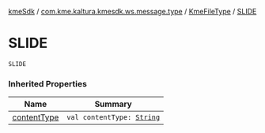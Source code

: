 [kmeSdk](../../index.md) / [com.kme.kaltura.kmesdk.ws.message.type](../index.md) / [KmeFileType](index.md) / [SLIDE](./-s-l-i-d-e.md)

# SLIDE

`SLIDE`

### Inherited Properties

| Name | Summary |
|---|---|
| [contentType](content-type.md) | `val contentType: `[`String`](https://kotlinlang.org/api/latest/jvm/stdlib/kotlin/-string/index.html) |
